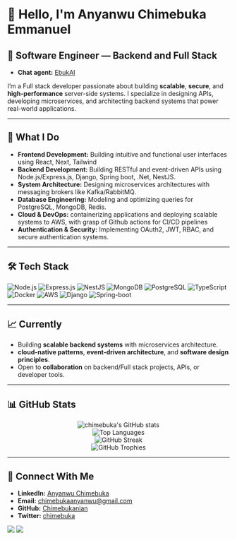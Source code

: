 # 👋 Hello, I'm **Anyanwu Chimebuka Emmanuel**

## 🚀 Software Engineer — Backend and Full Stack
- **Chat agent:** [EbukAI](https://chat-ebukai.onrender.com/)

I’m a Full stack developer passionate about building **scalable**, **secure**, and **high-performance** server-side systems. I specialize in designing APIs, developing microservices, and architecting backend systems that power real-world applications.

---

## 🔧 **What I Do**
- **Frontend Development:** Building intuitive and functional user interfaces using React, Next, Tailwind
- **Backend Development:** Building RESTful and event-driven APIs using Node.js/Express.js, Django, Spring boot, .Net, NestJS.  
- **System Architecture:** Designing microservices architectures with messaging brokers like Kafka/RabbitMQ.  
- **Database Engineering:** Modeling and optimizing queries for PostgreSQL, MongoDB, Redis.  
- **Cloud & DevOps:** containerizing applications and deploying scalable systems to AWS,  with grasp of Github actions for CI/CD pipelines 
- **Authentication & Security:** Implementing OAuth2, JWT, RBAC, and secure authentication systems.  

---

## 🛠️ **Tech Stack**

![Node.js](https://img.shields.io/badge/Node.js-339933?style=flat-square&logo=node.js&logoColor=white)
![Express.js](https://img.shields.io/badge/Express.js-000000?style=flat-square&logo=express&logoColor=white)
![NestJS](https://img.shields.io/badge/NestJS-E0234E?style=flat-square&logo=nestjs&logoColor=white)
![MongoDB](https://img.shields.io/badge/MongoDB-47A248?style=flat-square&logo=mongodb&logoColor=white)
![PostgreSQL](https://img.shields.io/badge/PostgreSQL-336791?style=flat-square&logo=postgresql&logoColor=white)
![TypeScript](https://img.shields.io/badge/TypeScript-3178C6?style=flat-square&logo=typescript&logoColor=white)
![Docker](https://img.shields.io/badge/Docker-2496ED?style=flat-square&logo=docker&logoColor=white)
![AWS](https://img.shields.io/badge/AWS-232F3E?style=flat-square&logo=amazon-aws&logoColor=white)
![Django](https://img.shields.io/badge/Django-232F3E?style=flat-square&logo=amazon-aws&logoColor=white)
![Spring-boot](https://img.shields.io/badge/Spring-boot-232F3E?style=flat-square&logo=amazon-aws&logoColor=white)




---

## 📈 **Currently**

- Building **scalable backend systems** with microservices architecture.  
-  **cloud-native patterns**, **event-driven architecture**, and **software design principles**.  
- Open to **collaboration** on backend/Full stack projects, APIs, or developer tools.

---

## 📊 **GitHub Stats**

<p align="center">
  <img src="https://github-readme-stats.vercel.app/api?username=chimebukanian&show_icons=true&theme=radical" alt="chimebuka's GitHub stats" />
  <br />
  <img src="https://github-readme-stats.vercel.app/api/top-langs/?username=chimebukanian&layout=compact&theme=radical" alt="Top Languages" />
  <br />
  <img src="https://github-readme-streak-stats.herokuapp.com/?user=chimebukanian&theme=radical" alt="GitHub Streak" />
  <br />
  <img src="https://github-profile-trophy.vercel.app/?username=chimebukanian&theme=radical&no-frame=true&margin-w=5&margin-h=5" alt="GitHub Trophies" />
</p>

---

## 🔗 **Connect With Me**

- **LinkedIn:** [Anyanwu Chimebuka](https://www.linkedin.com/in/chimebuka-anyanwu)  
- **Email:** [chimebukaanyanwu@gmail.com](mailto:chimebukaanyanwu@gmail.com)  
- **GitHub:** [Chimebukanian](https://github.com/chimebukanian)  
- **Twitter:** [chimebuka](https://x.com/Hon_Ebukanian)

<p align="left">
  <a href="https://x.com/Hon_Ebukanian" target="_blank" rel="noreferrer"><img
  src="https://img.shields.io/twitter/follow/Hon_Ebukanian?logo=twitter&style=for-the-badge&color=f97316&labelColor=000000" /></a>
  <a href="https://www.github.com/chimebukanian" target="_blank" rel="noreferrer"><img
  src="https://img.shields.io/github/followers/chimebukanian?logo=github&style=for-the-badge&color=f97316&labelColor=000000" /></a>
</p>
